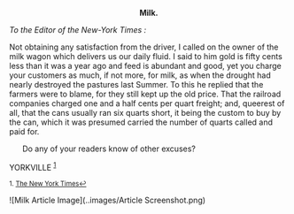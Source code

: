 **<center>Milk.</center>**

*To the Editor of the New-York Times :*

  Not obtaining any satisfaction from the driver, I called on the owner of the milk wagon which delivers us our daily fluid. I said to him gold is fifty cents less than it was a year ago and feed is abundant and good, yet you charge your customers as much, if not more, for milk, as when the drought had nearly destroyed the pastures last Summer. To this he replied that the farmers were to blame, for they still kept up the old price. That the railroad companies charged one and a half cents per quart freight; and, queerest of all, that the cans usually ran six quarts short, it being the custom to buy by the can, which it was presumed carried the number of quarts called and paid for.
  
&nbsp; &nbsp; &nbsp; Do any of your readers know of other excuses?
    
 YORKVILLE
<sup><a href="#fn1" id="ref1">1</a></sup>

<sup id="fn1">1. [The New York Times](https://timesmachine.nytimes.com/timesmachine/1865/07/28/78746783.pdf)<a href="#ref1" title="Jump back to footnote 1 in the text.">↩</a></sup>

![Milk Article Image](..images/Article Screenshot.png)
